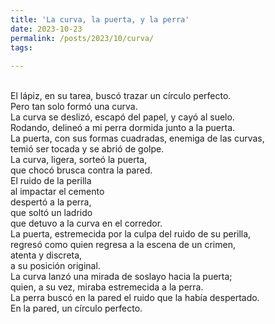 ```yaml
---
title: 'La curva, la puerta, y la perra'
date: 2023-10-23
permalink: /posts/2023/10/curva/
tags:
  
---
```



<div style="text-align: justify;">

<br>El lápiz, en su tarea, buscó trazar un círculo perfecto.<br>
Pero tan solo formó una curva.<br>
La curva se deslizó, escapó del papel, y cayó al suelo.<br>
Rodando, delineó a mi perra dormida junto a la puerta.<br>
La puerta, con sus formas cuadradas, enemiga de las curvas,<br>
temió ser tocada y se abrió de golpe.<br>
La curva, ligera, sorteó la puerta,<br> 
que chocó brusca contra la pared.<br> 
El ruido de la perilla<br>
 al impactar el cemento<br>
despertó a la perra,<br>
 que soltó un ladrido<br>
 que detuvo a la curva en el corredor.<br>
 La puerta, estremecida por la culpa del ruido de su perilla,<br>
regresó como quien regresa a la escena de un crimen,<br>
 atenta y discreta, <br>
 a su posición original.<br>
  La curva lanzó una mirada de soslayo hacia la puerta; <br>
  quien, a su vez, miraba estremecida a la perra.<br>
    La perra buscó en la pared el ruido que la había despertado.<br>
     En la pared, un círculo perfecto.<br><br>
</div>
